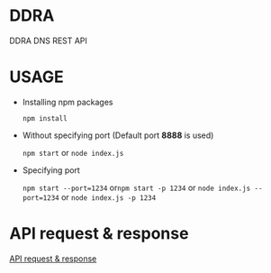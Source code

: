 # DDRA
DDRA DNS REST API

# USAGE
* Installing npm packages
  
    `npm install`

* Without specifying port (Default port **8888** is used)

    `npm start` or `node index.js`
    
* Specifying port

    `npm start --port=1234` or`npm start -p 1234` or `node index.js --port=1234` or `node index.js -p 1234`
    
# API request & response 

  [API request & response](./API.md)
